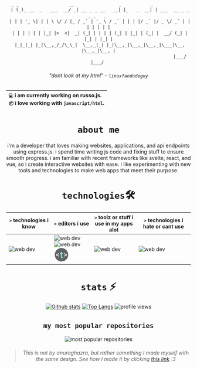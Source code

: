 <div align="center">


```brainfuck
  _ _                   __                 _           _                        
 | (_)_ __  _   ___  __/ _| __ _ _ __   __| |_   _  __| | ___  __ _ _   _ _   _ 
 | | | '_ \| | | \ \/ / |_ / _` | '_ \ / _` | | | |/ _` |/ _ \/ _` | | | | | | |
 | | | | | | |_| |>  <|  _| (_| | | | | (_| | |_| | (_| |  __/ (_| | |_| | |_| |
 |_|_|_| |_|\__,_/_/\_\_|  \__,_|_| |_|\__,_|\__,_|\__,_|\___|\__, |\__,_|\__, |
                                                              |___/       |___/ 
```


###### "dont look at my html" – `linuxfandudeguy`

  | `💻`  i am currently working on **russo.js**.<br/>`📦`  i love working with `javascript/html`.</br> |
  |:---|

# `about me` 

i'm a developer that loves making websites, applications, and api endpoints using express.js. i spend time writing js code and fixing stuff to ensure smooth progress. i am familiar with recent frameworks like svelte, react, and vue, so i create interactive websites with ease. i like experimenting with new tools and technologies to make web apps that meet their purpose.

# `technologies`🛠
| `>` technologies i know | `>` editors i use | `>` toolz or stuff i use in my apps alot | `>` technologies i hate or cant use | 
|---------------------|---------------|----------------------------------------|----------------------------------|
| <img src="https://skillicons.dev/icons?i=html,js,react,vue,svelte,css,nodejs,python,rust&perline=15" alt="web dev" height="40"/> | <img src="https://skillicons.dev/icons?i=sublime,vscode" alt="web dev" height="40"/><img src="https://upload.wikimedia.org/wikipedia/commons/thumb/8/8a/Gnu-nano.svg/1024px-Gnu-nano.svg.png" alt="web dev" height="40"/><img src="/assets/images/unnamed.png" alt="web dev" height="40"/> | <img src="https://skillicons.dev/icons?i=tailwind,npm,git,github,bootstrap,vercel,debian,express,obsidian&perline=15" alt="web dev" height="40"/> | <img src="https://skillicons.dev/icons?i=electron,firebase,php,tauri" alt="web dev" height="40"/> |

# `stats` ⚡
  
  <a href="https://github.com/anuraghazra/github-readme-stats/tree/master?tab=readme-ov-file">![Github stats](https://github-readme-stats.vercel.app/api?username=linuxfandudeguy&theme=blueberry&count_private=true&hide_border=true&line_height=20)</a>
  <a href="https://github.com/anuraghazra/github-readme-stats/tree/master?tab=readme-ov-file">![Top Langs](https://github-readme-stats.vercel.app/api/top-langs/?username=linuxfandudeguy&layout=compact&theme=blueberry&count_private=true&hide_border=true)</a>
  <img src="https://komarev.com/ghpvc/?username=linuxfandudeguy&style=for-the-badge&color=orange" alt="profile views"/>

## `my most popular repositories`

  <img src="https://popularrepostats.vercel.app/popular-repos?username=linuxfandudeguy" alt="most popular repositories"/>
 
                                              
> ###### This is not by anuraghazra, but rather something I made myself with the same design. See how I made it by clicking [this link](https://github.com/linuxfandudeguy/top-repo-readme-stats/blob/master/README.md) :3

